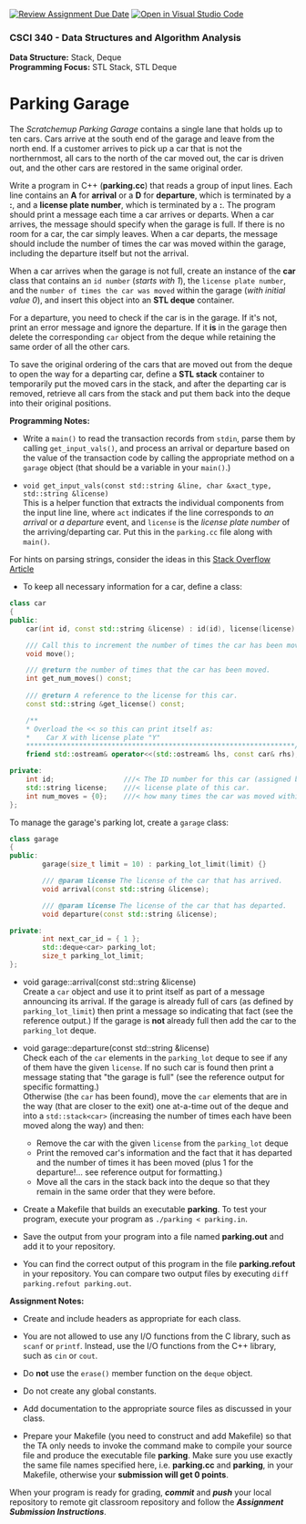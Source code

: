 [![Review Assignment Due Date](https://classroom.github.com/assets/deadline-readme-button-24ddc0f5d75046c5622901739e7c5dd533143b0c8e959d652212380cedb1ea36.svg)](https://classroom.github.com/a/4ZrHRQ6D)
[![Open in Visual Studio Code](https://classroom.github.com/assets/open-in-vscode-718a45dd9cf7e7f842a935f5ebbe5719a5e09af4491e668f4dbf3b35d5cca122.svg)](https://classroom.github.com/online_ide?assignment_repo_id=12143018&assignment_repo_type=AssignmentRepo)
### CSCI 340 - Data Structures and Algorithm Analysis

**Data Structure:** Stack, Deque <BR>
**Programming Focus:** STL Stack, STL Deque

# Parking Garage

The _Scratchemup Parking Garage_ contains a single lane that holds up to ten cars. 
Cars arrive at the south end of the garage and leave from the north end. 
If a customer arrives to pick up a car that is not the northernmost, all cars to 
the north of the car moved out, the car is driven out, and the other cars are restored in the same original order.

Write a program in C++ (**parking.cc**) that reads a group of input lines. 
Each line contains an **A** for **arrival** or a **D** for **departure**, which is 
terminated by a **:**, and a **license plate number**, which is terminated by a **:**. 
The program should print a message each time a car arrives or departs. When a car arrives, 
the message should specify when the garage is full. If there is no room for a car, the 
car simply leaves. When a car departs, the message should include the number of times the 
car was moved within the garage, including the departure itself but not the arrival.

When a car arrives when the garage is not full, create an instance of the **car** class 
that contains an `id number` (*starts with 1*), the `license plate number`, and the 
`number of times the car was moved` within the garage (*with initial value 0*), and insert 
this object into an **STL deque** container. 

For a departure, you need to check if the car is in the garage. If it's not, print an error 
message and ignore the departure.  If it **is** in the garage then delete the corresponding 
`car` object from the deque while retaining the same order of all the other cars.

To save the original ordering of the cars that are moved out from the deque to open the way 
for a departing car, define a **STL stack** container to temporarily put the moved cars in 
the stack, and after the departing car is removed, retrieve all cars from the stack and put 
them back into the deque into their original positions.

**Programming Notes:**

- Write a `main()` to read the transaction records from `stdin`, parse them by calling
`get_input_vals()`, and process an arrival or departure based on the value of the
transaction code by calling the appropriate method on a `garage` object 
(that should be a variable in your `main()`.)  

- `void get_input_vals(const std::string &line, char &xact_type, std::string &license)`\
This is a helper function that extracts the individual components from the input line line, 
where `act` indicates if the line corresponds to *an arrival* or *a departure* event, and `license` 
is the *license plate number* of the arriving/departing car.  Put this in the `parking.cc` file
along with `main()`.

For hints on parsing strings, consider the ideas in this [Stack Overflow Article](https://stackoverflow.com/questions/14265581/parse-split-a-string-in-c-using-string-delimiter-standard-c)

- To keep all necessary information for a car, define a class:

```c++
class car
{
public:
    car(int id, const std::string &license) : id(id), license(license) {}

    /// Call this to increment the number of times the car has been moved.
    void move();

    /// @return the number of times that the car has been moved.
    int get_num_moves() const;
	
    /// @return A reference to the license for this car.
    const std::string &get_license() const;

    /**
    * Overload the << so this can print itself as:
    *    Car X with license plate "Y"
    ******************************************************************/
    friend std::ostream& operator<<(std::ostream& lhs, const car& rhs);

private:
    int id;                 ///< The ID number for this car (assigned by the garage)
    std::string license;    ///< license plate of this car.
    int num_moves = {0};    ///< how many times the car was moved within the garage.
};
```

To manage the garage's parking lot, create a `garage` class:

```c++
class garage
{
public:
        garage(size_t limit = 10) : parking_lot_limit(limit) {}

        /// @param license The license of the car that has arrived.                                                           
        void arrival(const std::string &license);

        /// @param license The license of the car that has departed.                                                          
        void departure(const std::string &license);

private:
        int next_car_id = { 1 };
        std::deque<car> parking_lot;
        size_t parking_lot_limit;
};
```

- void garage::arrival(const std::string &license)\
Create a `car` object and use it to print itself as part of a message announcing its arrival.
If the garage is already full of cars (as defined by `parking_lot_limit`) then print
a message so indicating that fact (see the reference output.)
If the garage is **not** already full then add the car to the `parking_lot` deque.

- void garage::departure(const std::string &license)\
Check each of the `car` elements in the `parking_lot` deque to see if any of them
have the given `license`.  If no such car is found then print a message stating that
"the garage is full" (see the reference output for specific formatting.)  
Otherwise (the `car` has been found), move the `car` elements that are in the way 
(that are closer to the exit) one at-a-time out of the deque and into a `std::stack<car>` 
(increasing the number of times each have been moved along the way) and then:
    - Remove the car with the given `license` from the `parking_lot` deque
    - Print the removed car's information and the fact that it has departed and the 
number of times it has been moved (plus 1 for the departure!... see reference output for formatting.)
	- Move all the cars in the stack back into the deque so that they remain in the same
order that they were before.

- Create a Makefile that builds an executable **parking**. To test your program, execute your program as `./parking < parking.in`.

- Save the output from your program into a file named **parking.out** and add it to your repository.

- You can find the correct output of this program in the file **parking.refout** in your repository. You can compare two output files by executing `diff parking.refout parking.out`.

**Assignment Notes:**

- Create and include headers as appropriate for each class.

- You are not allowed to use any I/O functions from the C library, such as `scanf` or `printf`. 
Instead, use the I/O functions from the C++ library, such as `cin` or `cout`.

- Do **not** use the `erase()` member function on the `deque` object.

- Do not create any global constants.

- Add documentation to the appropriate source files as discussed in your class.

- Prepare your Makefile (you need to construct and add Makefile) so that the TA only needs to 
invoke the command make to compile your source file and produce the executable file **parking**. 
Make sure you use exactly the same file names specified here, i.e. **parking.cc** and **parking**, 
in your Makefile, otherwise your **submission will get 0 points**.

When your program is ready for grading, ***commit*** and ***push*** your local repository to 
remote git classroom repository and follow the _**Assignment Submission Instructions**_.
